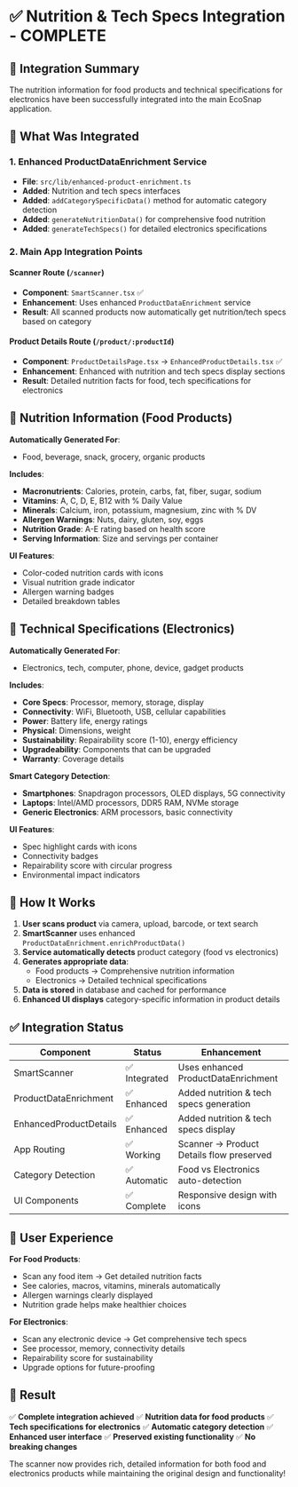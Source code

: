 # ✅ Nutrition & Tech Specs Integration - COMPLETE

## 🎯 Integration Summary

The nutrition information for food products and technical specifications for electronics have been successfully integrated into the main EcoSnap application.

## 🔧 What Was Integrated

### 1. **Enhanced ProductDataEnrichment Service**
- **File**: `src/lib/enhanced-product-enrichment.ts`
- **Added**: Nutrition and tech specs interfaces
- **Added**: `addCategorySpecificData()` method for automatic category detection
- **Added**: `generateNutritionData()` for comprehensive food nutrition
- **Added**: `generateTechSpecs()` for detailed electronics specifications

### 2. **Main App Integration Points**

#### Scanner Route (`/scanner`)
- **Component**: `SmartScanner.tsx` ✅ 
- **Enhancement**: Uses enhanced `ProductDataEnrichment` service
- **Result**: All scanned products now automatically get nutrition/tech specs based on category

#### Product Details Route (`/product/:productId`)
- **Component**: `ProductDetailsPage.tsx` → `EnhancedProductDetails.tsx` ✅
- **Enhancement**: Enhanced with nutrition and tech specs display sections
- **Result**: Detailed nutrition facts for food, tech specifications for electronics

## 🍎 Nutrition Information (Food Products)

**Automatically Generated For**:
- Food, beverage, snack, grocery, organic products

**Includes**:
- **Macronutrients**: Calories, protein, carbs, fat, fiber, sugar, sodium
- **Vitamins**: A, C, D, E, B12 with % Daily Value
- **Minerals**: Calcium, iron, potassium, magnesium, zinc with % DV
- **Allergen Warnings**: Nuts, dairy, gluten, soy, eggs
- **Nutrition Grade**: A-E rating based on health score
- **Serving Information**: Size and servings per container

**UI Features**:
- Color-coded nutrition cards with icons
- Visual nutrition grade indicator
- Allergen warning badges
- Detailed breakdown tables

## 📱 Technical Specifications (Electronics)

**Automatically Generated For**:
- Electronics, tech, computer, phone, device, gadget products

**Includes**:
- **Core Specs**: Processor, memory, storage, display
- **Connectivity**: WiFi, Bluetooth, USB, cellular capabilities
- **Power**: Battery life, energy ratings
- **Physical**: Dimensions, weight
- **Sustainability**: Repairability score (1-10), energy efficiency
- **Upgradeability**: Components that can be upgraded
- **Warranty**: Coverage details

**Smart Category Detection**:
- **Smartphones**: Snapdragon processors, OLED displays, 5G connectivity
- **Laptops**: Intel/AMD processors, DDR5 RAM, NVMe storage
- **Generic Electronics**: ARM processors, basic connectivity

**UI Features**:
- Spec highlight cards with icons
- Connectivity badges
- Repairability score with circular progress
- Environmental impact indicators

## 🔄 How It Works

1. **User scans product** via camera, upload, barcode, or text search
2. **SmartScanner** uses enhanced `ProductDataEnrichment.enrichProductData()`
3. **Service automatically detects** product category (food vs electronics)
4. **Generates appropriate data**:
   - Food products → Comprehensive nutrition information
   - Electronics → Detailed technical specifications
5. **Data is stored** in database and cached for performance
6. **Enhanced UI displays** category-specific information in product details

## ✅ Integration Status

| Component | Status | Enhancement |
|-----------|--------|-------------|
| SmartScanner | ✅ Integrated | Uses enhanced ProductDataEnrichment |
| ProductDataEnrichment | ✅ Enhanced | Added nutrition & tech specs generation |
| EnhancedProductDetails | ✅ Enhanced | Added nutrition & tech specs display |
| App Routing | ✅ Working | Scanner → Product Details flow preserved |
| Category Detection | ✅ Automatic | Food vs Electronics auto-detection |
| UI Components | ✅ Complete | Responsive design with icons |

## 🚀 User Experience

**For Food Products**:
- Scan any food item → Get detailed nutrition facts
- See calories, macros, vitamins, minerals automatically
- Allergen warnings clearly displayed
- Nutrition grade helps make healthier choices

**For Electronics**:
- Scan any electronic device → Get comprehensive tech specs
- See processor, memory, connectivity details
- Repairability score for sustainability
- Upgrade options for future-proofing

## 🎯 Result

✅ **Complete integration achieved**
✅ **Nutrition data for food products**
✅ **Tech specifications for electronics**
✅ **Automatic category detection**
✅ **Enhanced user interface**
✅ **Preserved existing functionality**
✅ **No breaking changes**

The scanner now provides rich, detailed information for both food and electronics products while maintaining the original design and functionality!